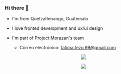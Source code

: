 ### Hi there 👋

<!--
**Odra99/Odra99** is a ✨ _special_ ✨ repository because its `README.md` (this file) appears on your GitHub profile.
Here are some ideas to get you started:
-->

- I'm from Quetzaltenango, Guatemala
- I love fronted development and ux/ui design
- I'm part of Project Morazan's team

  - Correo electrónico: fatima.tezo.99@gmail.com

<p align='center'>
  <a href="https://github.com/Odra99/github-readme-stats">
  <img align="center" src="https://github-readme-stats.vercel.app/api?username=Odra99&show_icons=true&theme=dark" />
</a>

<p align='center'>
  <a href="https://github.com/Odra99/github-readme-stats">
 <img align="center" src="https://github-readme-stats.vercel.app/api/top-langs/?username=Odra99&layout=compact&theme=vue-dark" />
</a>
</p>
